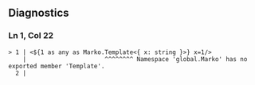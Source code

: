 ## Diagnostics
### Ln 1, Col 22
```marko
> 1 | <${1 as any as Marko.Template<{ x: string }>} x=1/>
    |                      ^^^^^^^^ Namespace 'global.Marko' has no exported member 'Template'.
  2 |
```

